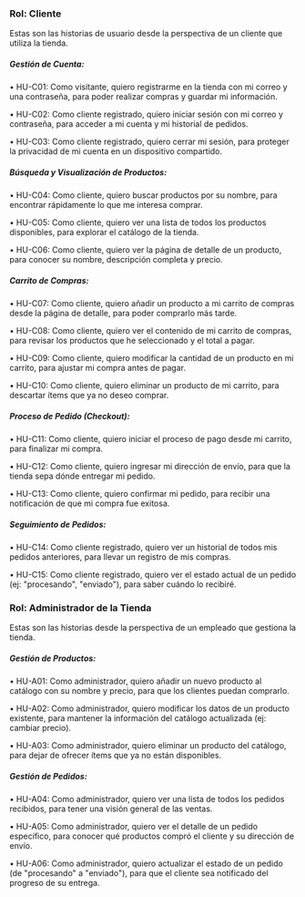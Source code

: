 ### Rol: Cliente

Estas son las historias de usuario desde la perspectiva de un cliente que utiliza la tienda.



##### Gestión de Cuenta:

•	HU-C01: Como visitante, quiero registrarme en la tienda con mi correo y una contraseña, para poder realizar compras y guardar mi información.

•	HU-C02: Como cliente registrado, quiero iniciar sesión con mi correo y contraseña, para acceder a mi cuenta y mi historial de pedidos.

•	HU-C03: Como cliente registrado, quiero cerrar mi sesión, para proteger la privacidad de mi cuenta en un dispositivo compartido.

##### Búsqueda y Visualización de Productos:

•	HU-C04: Como cliente, quiero buscar productos por su nombre, para encontrar rápidamente lo que me interesa comprar.

•	HU-C05: Como cliente, quiero ver una lista de todos los productos disponibles, para explorar el catálogo de la tienda.

•	HU-C06: Como cliente, quiero ver la página de detalle de un producto, para conocer su nombre, descripción completa y precio.

##### Carrito de Compras:

•	HU-C07: Como cliente, quiero añadir un producto a mi carrito de compras desde la página de detalle, para poder comprarlo más tarde.

•	HU-C08: Como cliente, quiero ver el contenido de mi carrito de compras, para revisar los productos que he seleccionado y el total a pagar.

•	HU-C09: Como cliente, quiero modificar la cantidad de un producto en mi carrito, para ajustar mi compra antes de pagar.

•	HU-C10: Como cliente, quiero eliminar un producto de mi carrito, para descartar ítems que ya no deseo comprar.

##### Proceso de Pedido (Checkout):

•	HU-C11: Como cliente, quiero iniciar el proceso de pago desde mi carrito, para finalizar mi compra.

•	HU-C12: Como cliente, quiero ingresar mi dirección de envío, para que la tienda sepa dónde entregar mi pedido.

•	HU-C13: Como cliente, quiero confirmar mi pedido, para recibir una notificación de que mi compra fue exitosa.

##### Seguimiento de Pedidos:

•	HU-C14: Como cliente registrado, quiero ver un historial de todos mis pedidos anteriores, para llevar un registro de mis compras.

•	HU-C15: Como cliente registrado, quiero ver el estado actual de un pedido (ej: "procesando", "enviado"), para saber cuándo lo recibiré.





### Rol: Administrador de la Tienda

Estas son las historias desde la perspectiva de un empleado que gestiona la tienda.



##### Gestión de Productos:

•	HU-A01: Como administrador, quiero añadir un nuevo producto al catálogo con su nombre y precio, para que los clientes puedan comprarlo.

•	HU-A02: Como administrador, quiero modificar los datos de un producto existente, para mantener la información del catálogo actualizada (ej: cambiar precio).

•	HU-A03: Como administrador, quiero eliminar un producto del catálogo, para dejar de ofrecer ítems que ya no están disponibles.

##### Gestión de Pedidos:

•	HU-A04: Como administrador, quiero ver una lista de todos los pedidos recibidos, para tener una visión general de las ventas.

•	HU-A05: Como administrador, quiero ver el detalle de un pedido específico, para conocer qué productos compró el cliente y su dirección de envío.

•	HU-A06: Como administrador, quiero actualizar el estado de un pedido (de "procesando" a "enviado"), para que el cliente sea notificado del progreso de su entrega.





